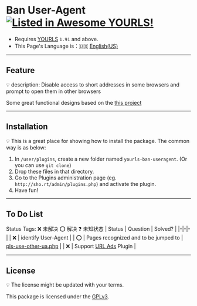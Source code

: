 # Ban User-Agent [![Listed in Awesome YOURLS!](https://img.shields.io/badge/Awesome-YOURLS-C5A3BE)](https://github.com/YOURLS/awesome-yourls/)
- Requires [YOURLS](https://yourls.org) `1.91` and above.
- This Page's Language is：:us: [English(US)](./en_US.md)
- ---
## Feature
:bulb: description: Disable access to short addresses in some browsers and prompt to open them in other browsers

Some great functional designs based on the [this project](https://github.com/8Mi-Tech/short-url-mini-cn)

---
## Installation

:bulb: This is a great place for showing how to install the package. The common way is as below:

1. In `/user/plugins`, create a new folder named `yourls-ban-useragent`. (Or you can use `git clone`)
2. Drop these files in that directory.
3. Go to the Plugins administration page (eg. `http://sho.rt/admin/plugins.php`) and activate the plugin.
4. Have fun!

---
## To Do List
Status Tags:    :x: 未解决    :o: 解决   :question: 未知状态
| Status | Question |  Solved? |
|-|-|-|
| :x: | identify User-Agent |
| :o: | Pages recognized and to be jumped to | [pls-use-other-ua.php](../pls-use-othher-ua.php) |
| :x: | Support [URL Ads](https://github.com/8Mi-Tech/yourls-conditional-urlads) Plugin | 

---
## License

:bulb: The license might be updated with your terms.

This package is licensed under the [GPLv3](../LICENSE).
